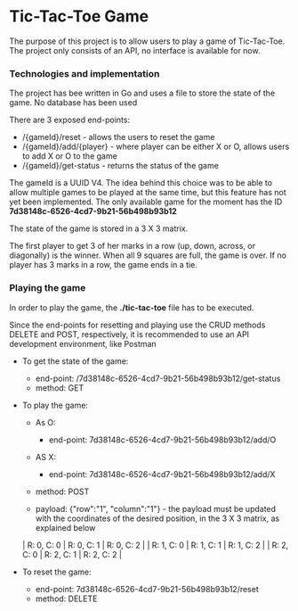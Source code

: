 # Tic-Tac-Toe Game

The purpose of this project is to allow users to play a game of Tic-Tac-Toe.
The project only consists of an API, no interface is available for now.

### Technologies and implementation

The project has bee written in Go and uses a file to store the state of the game.
No database has been used

There are 3 exposed end-points:
- /{gameId}/reset - allows the users to reset the game
- /{gameId}/add/{player} - where player can be either X or O, allows users to add X or O to the game
- /{gameId}/get-status - returns the status of the game

The gameId is a UUID V4. The idea behind this choice was to be able to allow multiple games to be played at the same time, but this feature has not yet been implemented. The only available game for the moment has the ID **7d38148c-6526-4cd7-9b21-56b498b93b12**

The state of the game is stored in a 3 X 3 matrix.

The first player to get 3 of her marks in a row (up, down, across, or diagonally) is the winner.
When all 9 squares are full, the game is over. If no player has 3 marks in a row, the game ends in a tie.

### Playing the game

In order to play the game, the **./tic-tac-toe** file has to be executed.

Since the end-points for resetting and playing use the CRUD methods DELETE and POST, respectively, it is recommended to use an API development environment, like Postman

* To get the state of the game:
  - end-point: /7d38148c-6526-4cd7-9b21-56b498b93b12/get-status
  - method: GET

* To play the game:
    - As O:
        - end-point: 7d38148c-6526-4cd7-9b21-56b498b93b12/add/O
    - AS X:
        - end-point: 7d38148c-6526-4cd7-9b21-56b498b93b12/add/X

    - method: POST
    - payload: {"row":"1", "column":"1"} - the payload must be updated with the coordinates of the desired position, in the 3 X 3 matrix, as explained below

    | R: 0, C: 0 | R: 0, C: 1 | R: 0, C: 2 |
    | R: 1, C: 0 | R: 1, C: 1 | R: 1, C: 2 |
    | R: 2, C: 0 | R: 2, C: 1 | R: 2, C: 2 |

* To reset the game:
    - end-point: 7d38148c-6526-4cd7-9b21-56b498b93b12/reset
    - method: DELETE
